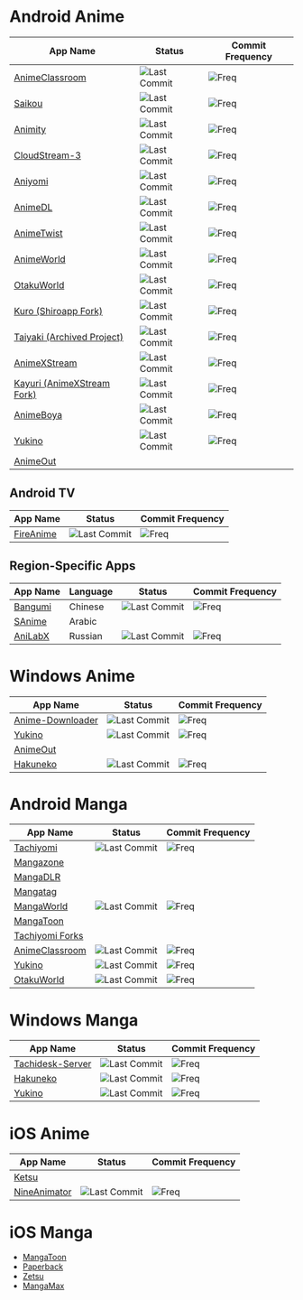 # Android Anime
| App Name | Status | Commit Frequency |
| ------------- | ------------- | ------------- |
| [AnimeClassroom](https://github.com/justdvnsh/AnimeClassroom) | ![Last Commit](https://img.shields.io/github/last-commit/justdvnsh/AnimeClassroom) | ![Freq](https://img.shields.io/github/commit-activity/m/justdvnsh/AnimeClassroom) |
| [Saikou](https://saikou-app.github.io/) | ![Last Commit](https://img.shields.io/github/last-commit/saikou-app/saikou) | ![Freq](https://img.shields.io/github/commit-activity/m/saikou-app/saikou) |
| [Animity](https://github.com/kl3jvi/animity) | ![Last Commit](https://img.shields.io/github/last-commit/kl3jvi/animity) | ![Freq](https://img.shields.io/github/commit-activity/m/kl3jvi/animity) |
| [CloudStream-3](https://github.com/LagradOst/CloudStream-3) | ![Last Commit](https://img.shields.io/github/last-commit/LagradOst/CloudStream-3) | ![Freq](https://img.shields.io/github/commit-activity/m/LagradOst/CloudStream-3) |
| [Aniyomi](https://github.com/jmir1/aniyomi) | ![Last Commit](https://img.shields.io/github/last-commit/jmir1/aniyomi) | ![Freq](https://img.shields.io/github/commit-activity/m/jmir1/aniyomi) |
| [AnimeDL](https://github.com/sharn25/Anime-DL-Android-Verison) | ![Last Commit](https://img.shields.io/github/last-commit/sharn25/Anime-DL-Android-Verison) | ![Freq](https://img.shields.io/github/commit-activity/m/sharn25/Anime-DL-Android-Verison) |
| [AnimeTwist](https://github.com/simrat39/AnimeTwistFlut) | ![Last Commit](https://img.shields.io/github/last-commit/simrat39/AnimeTwistFlut) | ![Freq](https://img.shields.io/github/commit-activity/m/simrat39/AnimeTwistFlut) |
| [AnimeWorld](https://github.com/jakepurple13/AnimeWorld) | ![Last Commit](https://img.shields.io/github/last-commit/jakepurple13/AnimeWorld) | ![Freq](https://img.shields.io/github/commit-activity/m/jakepurple13/AnimeWorld) |
| [OtakuWorld](https://github.com/jakepurple13/OtakuWorld) | ![Last Commit](https://img.shields.io/github/last-commit/jakepurple13/OtakuWorld) | ![Freq](https://img.shields.io/github/commit-activity/m/jakepurple13/OtakuWorld) |
| [Kuro (Shiroapp Fork)](https://github.com/deceptions/no) | ![Last Commit](https://img.shields.io/github/last-commit/deceptions/no) | ![Freq](https://img.shields.io/github/commit-activity/m/deceptions/no) |
| [Taiyaki (Archived Project)](https://github.com/TaiyakiContainer/TaiYaKiAnime) | ![Last Commit](https://img.shields.io/github/last-commit/TaiyakiContainer/TaiYaKiAnime) | ![Freq](https://img.shields.io/github/commit-activity/m/TaiyakiContainer/TaiYaKiAnime) |
| [AnimeXStream](https://github.com/mukul500/AnimeXStream) | ![Last Commit](https://img.shields.io/github/last-commit/mukul500/AnimeXStream) | ![Freq](https://img.shields.io/github/commit-activity/m/mukul500/AnimeXStream) |
| [Kayuri (AnimeXStream Fork)](https://github.com/Killerpac/Kayuri) | ![Last Commit](https://img.shields.io/github/last-commit/Killerpac/Kayuri) | ![Freq](https://img.shields.io/github/commit-activity/m/Killerpac/Kayuri) |
| [AnimeBoya](https://github.com/Tu2l/AnimeBoya) | ![Last Commit](https://img.shields.io/github/last-commit/Tu2l/AnimeBoya) | ![Freq](https://img.shields.io/github/commit-activity/m/Tu2l/AnimeBoya) |
| [Yukino](https://github.com/yukino-app/yukino)| ![Last Commit](https://img.shields.io/github/last-commit/yukino-app/yukino) | ![Freq](https://img.shields.io/github/commit-activity/m/yukino-app/yukino) |
| [AnimeOut](https://www.animeout.xyz/progress-and-update-on-the-desktop-mobile-apps-and-new-platform/)

## Android TV
| App Name | Status | Commit Frequency |
| ------------- | ------------- | ------------- |
| [FireAnime](https://github.com/XenTeckzX/FireAnime) | ![Last Commit](https://img.shields.io/github/last-commit/XenTeckzX/FireAnime) | ![Freq](https://img.shields.io/github/commit-activity/m/XenTeckzX/FireAnime) |

## Region-Specific Apps
| App Name | Language | Status | Commit Frequency |
| ------------- | ------------- | ------------- | ------------- |
| [Bangumi](https://github.com/czy0729/Bangumi) | Chinese | ![Last Commit](https://img.shields.io/github/last-commit/czy0729/Bangumi) | ![Freq](https://img.shields.io/github/commit-activity/m/czy0729/Bangumi) |
| [SAnime](snoanime.com) | Arabic
| [AniLabX](https://github.com/CrazyXacker/anilabx) | Russian | ![Last Commit](https://img.shields.io/github/last-commit/CrazyXacker/anilabx) | ![Freq](https://img.shields.io/github/commit-activity/m/CrazyXacker/anilabx) |


# Windows Anime 
| App Name | Status | Commit Frequency |
| ------------- | ------------- | ------------- |
| [Anime-Downloader](https://github.com/henry-richard7/Anime-Downloader) | ![Last Commit](https://img.shields.io/github/last-commit/henry-richard7/Anime-Downloader) | ![Freq](https://img.shields.io/github/commit-activity/m/henry-richard7/Anime-Downloader) |
| [Yukino](https://github.com/yukino-app/yukino)| ![Last Commit](https://img.shields.io/github/last-commit/yukino-app/yukino) | ![Freq](https://img.shields.io/github/commit-activity/m/yukino-app/yukino) |
| [AnimeOut](https://www.animeout.xyz/progress-and-update-on-the-desktop-mobile-apps-and-new-platform/)
| [Hakuneko](https://github.com/manga-download/hakuneko) | ![Last Commit](https://img.shields.io/github/last-commit/manga-download/hakuneko) | ![Freq](https://img.shields.io/github/commit-activity/m/manga-download/hakuneko) |

# Android Manga
| App Name | Status | Commit Frequency |
| ------------- | ------------- | ------------- |
| [Tachiyomi](https://github.com/tachiyomiorg/tachiyomi) | ![Last Commit](https://img.shields.io/github/last-commit/tachiyomiorg/tachiyomi) | ![Freq](https://img.shields.io/github/commit-activity/m/tachiyomiorg/tachiyomi) |
| [Mangazone](https://mangazoneapp.com/)
| [MangaDLR](https://cyberneticlifeform.wixsite.com/cylonu87/mangadlr)
| [Mangatag](https://www.mangatag.com/)
| [MangaWorld](https://github.com/jakepurple13/MangaWorld) | ![Last Commit](https://img.shields.io/github/last-commit/jakepurple13/MangaWorld) | ![Freq](https://img.shields.io/github/commit-activity/m/jakepurple13/MangaWorld) |
| [MangaToon](https://play.google.com/store/apps/details?id=mobi.mangatoon.comics.aphone )
| [Tachiyomi Forks](https://tachiyomi.org/forks)
| [AnimeClassroom](https://github.com/justdvnsh/AnimeClassroom) | ![Last Commit](https://img.shields.io/github/last-commit/justdvnsh/AnimeClassroom) | ![Freq](https://img.shields.io/github/commit-activity/m/justdvnsh/AnimeClassroom) |
| [Yukino](https://github.com/yukino-app/yukino)| ![Last Commit](https://img.shields.io/github/last-commit/yukino-app/yukino) | ![Freq](https://img.shields.io/github/commit-activity/m/yukino-app/yukino) |
| [OtakuWorld](https://github.com/jakepurple13/OtakuWorld) | ![Last Commit](https://img.shields.io/github/last-commit/jakepurple13/OtakuWorld) | ![Freq](https://img.shields.io/github/commit-activity/m/jakepurple13/OtakuWorld) |

# Windows Manga
| App Name | Status | Commit Frequency |
| ------------- | ------------- | ------------- |
| [Tachidesk-Server](https://github.com/Suwayomi/Tachidesk-Server) | ![Last Commit](https://img.shields.io/github/last-commit/Suwayomi/Tachidesk-Server) | ![Freq](https://img.shields.io/github/commit-activity/m/Suwayomi/Tachidesk-Server) |
| [Hakuneko](https://github.com/manga-download/hakuneko) | ![Last Commit](https://img.shields.io/github/last-commit/manga-download/hakuneko) | ![Freq](https://img.shields.io/github/commit-activity/m/manga-download/hakuneko) |
| [Yukino](https://github.com/yukino-app/yukino)| ![Last Commit](https://img.shields.io/github/last-commit/yukino-app/yukino) | ![Freq](https://img.shields.io/github/commit-activity/m/yukino-app/yukino) |

# iOS Anime
| App Name | Status | Commit Frequency |
| ------------- | ------------- | ------------- |
| [Ketsu](https://ketsu.app/) |
| [NineAnimator](https://github.com/SuperMarcus/NineAnimator)|  ![Last Commit](https://img.shields.io/github/last-commit/SuperMarcus/NineAnimator) | ![Freq](https://img.shields.io/github/commit-activity/m/SuperMarcus/NineAnimator) |


# iOS Manga
* [MangaToon](https://apps.apple.com/us/app/mangatoon-manga-reader/id1385287093)
* [Paperback](https://paperback.moe/ )
* [Zetsu](https://apps.apple.com/us/app/zetsu-by-orion/id1510161371)
* [MangaMax](https://apps.apple.com/us/app/apple-store/id1558957618 )



